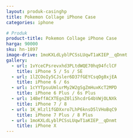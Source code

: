 ```yaml
---
layout: produk-casinghp
title: Pokemon Collage iPhone Case
categories: iphone

# Produk
product-title: Pokemon Collage iPhone Case
harga: 90000
sku: hn-1897
image-drive: 1moKXLdLyblPCSsLUqwT1aKIEP__qDnmt
gallery:
  - url: 1vYceCPsrevxhd3PLtdWQE70hq94fclCF
    title: iPhone 5 / 5s / SE
  - url: 1lZCOoIy5CJsler6D37fGEYCsqOg8xjEA
    title: iPhone 6 / 6s
  - url: 1cYYTpsuUmlurMy2W2gSgZmHuxKcT2MPD
    title: iPhone 6 Plus / 6s Plus
  - url: 14BeffACXTEgnZ0li5hcdrG4bVWjOLNXk
    title: iPhone 7 / 8
  - url: 1K_Hlzl1fGDXxro7LhP6knsD5lVHoBqC9
    title: iPhone 7 Plus / 8 Plus
  - url: 1moKXLdLyblPCSsLUqwT1aKIEP__qDnmt
    title: iPhone X
---
```

